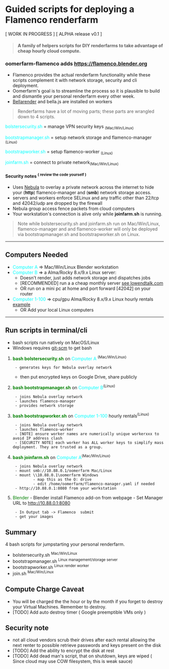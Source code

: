 # Guided scripts for deploying a Flamenco renderfarm 

[ WORK IN PROGRESS ]
[ ALPHA release v0.1 ]

>#### A family of helpers scripts for DIY renderfarms to take advantage of cheap hourly cloud compute.

### oomerfarm-flamenco adds https://flamenco.blender.org
- Flamenco provides the actual renderfarm functionality while these scripts complement it with network storage, security and cli deployment.
- Oomerfarm's goal is to streamline the process so it is plausible to build and dismantle your personal renderfarm every other week.
- [Bellarender](https://bellarender.com) and bella.js are installed on workers
>Renderfarms have a lot of moving parts; these parts are wrangled down to 4 scripts.

<span style="color:cyan;">bolstersecurity.sh</span> = manage VPN security keys <sub>(Mac/Win/Linux)</sub>

<span style="color:cyan;">bootstrapmanager.sh</span> = setup network storage and flamenco-manager <sub>(Linux)</sub>

<span style="color:cyan;">bootstrapworker.sh</span> = setup flamenco-worker <sub>(Linux)</sub>

<span style="color:cyan;">joinfarm.sh</span> = connect to private network<sub>(Mac/Win/Linux)</sub>

#### Security notes <sup>( review the code yourself )</sup>

- Uses [Nebula](https://github.com/slackhq/nebula) to overlay a private network across the internet to hide your (**http**)  flamenco-manager and (**smb**) network storage access.
- servers and workers enforce SELinux and any traffic other than 22/tcp and 42042/udp are dropped by the firewall
- Nebula group access fence packets from cloud computers
- Your workstation's connection is alive only while **joinfarm.sh** is running. 

> Note while bolstersecurity.sh and joinfarm.sh run on Mac/Win/Linux, flamenco-manager and and flamenco-worker will only be deployed via bootstrapmanager.sh and bootstrapworker.sh on Linux.

---
## Computers Needed
- <span style="color:cyan;">Computer A</span> => Mac/Win/Linux Blender workstation
- <span style="color:cyan;">Computer B</span> => a Alma/Rocky 8.x/9.x Linux server: 
    - Doesn't render, just adds network storage and dispatches jobs
    - [RECOMMENDED] run a a cheap monthly server [see lowendtalk.com](https://lowendtalk.com/categories/offers)
    - OR run on a mini pc at home and port forward [42042] on your router 
- <span style="color:cyan;">Computer 1-100</span> => cpu/gpu Alma/Rocky 8.x/9.x Linux hourly rentals [example](https://tensordock.com/)
    - OR Add your local Linux computers 
---

## Run scripts in terminal/cli 
- bash scripts run natively on MacOS/Linux
- Windows requires [git-scm](https://git-scm.com) to get bash

1. <span style="color:green;">**bash bolstersecurity.sh**</span> on <span style="color:cyan;">Computer A</span> <sup>(Mac/Win/Linux)</sup> 

        - generates keys for Nebula overlay network
   - then put encrypted keys on Google Drive, share publicly
2. <span style="color:green;">**bash bootstrapmanager.sh**</span> on <span style="color:cyan;">Computer B</span><sup>(Linux)</sup>
        
        - joins Nebula overlay network
        - launches flamenco-manager
        - provides network storage 
3. <span style="color:green;">**bash bootstrapworker.sh**</span> on <span style="color:cyan;">Computer 1-100</span> hourly rentals<sup>(Linux)</sup>

        - joins Nebula overlay network
        - launches flamenco-worker
        - [NOTE] ensure worker names are numerically unique workerxxx to avoid IP address clash
        - [SECURITY NOTE] each worker has ALL worker keys to simplify mass deployment. They are trusted as a group. 

4. <span style="color:green;">**bash joinfarm.sh**</span> on <span style="color:cyan;">Computer A</span><sup>(Mac/Win/Linux)</sup>
        
        - joins Nebula overlay network
        - mount smb://10.88.0.1/oomerfarm Mac/Linux
        - mount \\10.88.0.1\oomerfarm Windows
                - map this as the O: drive
                - edit /home/oomerfarm/flamenco-manager.yaml if needed
        - http://10.88.0.1:8080 from your workstation
5. <span style="color:green;">Blender</span> 
        - Blender install Flamenco add-on from webpage
        - Set Manager URL to http://10.88.0.1:8080 

        - In Output tab -> Flamenco  submit 
        - get your images


## Summary

4 bash scripts for jumpstarting your personal renderfarm.

- bolstersecurity.sh <sup>Mac/Win/Linux</sup>
- bootstrapmanager.sh <sup>Linux management/storage server</sup>
- bootstrapworker.sh <sup>Linux render worker</sup>
- join.sh <sup>Mac/Win/Linux</sup>

## Compute Charge Caveat
- You will be charged the the hour or by the month if you forget to destroy your Virtual Machines. Remember to destroy.
- [TODO] Add auto destroy timer ( Google preemptible VMs only )

## Security note
- not all cloud vendors scrub their drives after each rental allowing the next renter to possible retrieve passwords and keys present on the disk
- [TODO] Add the ability to encrypt the disk at rest
- [TODO] Add dead man's script, that on shutdown, keys are wiped ( Since cloud may use COW filesystem, this is weak sauce)